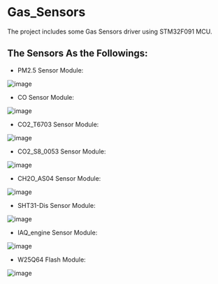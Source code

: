 # Gas_Sensors
The project includes  some Gas Sensors driver using STM32F091 MCU.
## The Sensors As the Followings:
* PM2.5 Sensor Module:

![image](https://github.com/hbzjt2012/Gas_Sensors/raw/master/Images/PM25.jpg)

* CO Sensor Module:

![image](https://github.com/hbzjt2012/Gas_Sensors/raw/master/Images/CO.jpg)

* CO2_T6703 Sensor Module:

![image](https://github.com/hbzjt2012/Gas_Sensors/raw/master/Images/CO2_T6703.png)

* CO2_S8_0053 Sensor Module:

![image](https://github.com/hbzjt2012/Gas_Sensors/raw/master/Images/CO2_S8_0053.jpg)

* CH2O_AS04 Sensor Module:

![image](https://github.com/hbzjt2012/Gas_Sensors/raw/master/Images/CH2O_AS04.jpg)

* SHT31-Dis Sensor Module:

![image](https://github.com/hbzjt2012/Gas_Sensors/raw/master/Images/SHT31-Dis.jpg)

* IAQ_engine Sensor Module:

![image](https://github.com/hbzjt2012/Gas_Sensors/raw/master/Images/IAQ_engine.jpg)

* W25Q64 Flash Module:

![image](https://github.com/hbzjt2012/Gas_Sensors/raw/master/Images/W25Q64.jpg)